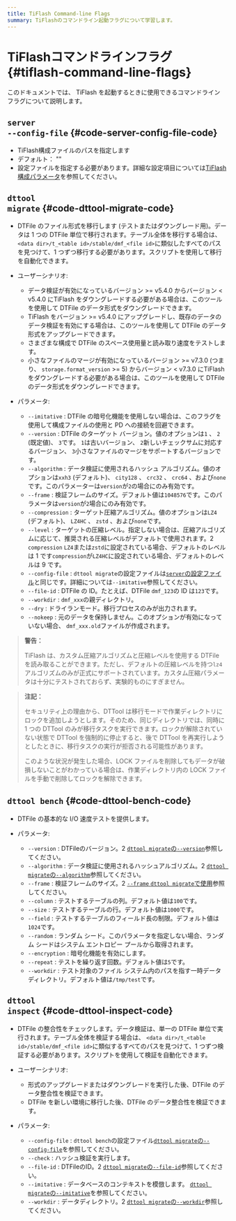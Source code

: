 ```yaml
---
title: TiFlash Command-line Flags
summary: TiFlashのコマンドライン起動フラグについて学習します。
---
```


# TiFlashコマンドラインフラグ {#tiflash-command-line-flags}

このドキュメントでは、 TiFlash を起動するときに使用できるコマンドライン フラグについて説明します。

## <code>server --config-file</code> {#code-server-config-file-code}

-   TiFlash構成ファイルのパスを指定します
-   デフォルト： &quot;&quot;
-   設定ファイルを指定する必要があります。詳細な設定項目については[TiFlash構成パラメータ](/tiflash/tiflash-configuration.md)を参照してください。

## <code>dttool migrate</code> {#code-dttool-migrate-code}

-   DTFile のファイル形式を移行します (テストまたはダウングレード用)。データは 1 つの DTFile 単位で移行されます。テーブル全体を移行する場合は、 `<data dir>/t_<table id>/stable/dmf_<file id>`に類似したすべてのパスを見つけて、1 つずつ移行する必要があります。スクリプトを使用して移行を自動化できます。

-   ユーザーシナリオ:

    -   データ検証が有効になっているバージョン &gt;= v5.4.0 からバージョン &lt; v5.4.0 にTiFlash をダウングレードする必要がある場合は、このツールを使用して DTFile のデータ形式をダウングレードできます。
    -   TiFlash をバージョン &gt;= v5.4.0 にアップグレードし、既存のデータのデータ検証を有効にする場合は、このツールを使用して DTFile のデータ形式をアップグレードできます。
    -   さまざまな構成で DTFile のスペース使用量と読み取り速度をテストします。
    -   小さなファイルのマージが有効になっているバージョン &gt;= v7.3.0 (つまり、 `storage.format_version` &gt;= 5) からバージョン &lt; v7.3.0 にTiFlash をダウングレードする必要がある場合は、このツールを使用して DTFile のデータ形式をダウングレードできます。

-   パラメータ:
    -   `--imitative` : DTFile の暗号化機能を使用しない場合は、このフラグを使用して構成ファイルの使用と PD への接続を回避できます。
    -   `--version` : DTFile のターゲット バージョン。値のオプションは`1` 、 `2` (既定値)、 `3`です。 `1`は古いバージョン、 `2`新しいチェックサムに対応するバージョン、 `3`小さなファイルのマージをサポートするバージョンです。
    -   `--algorithm` : データ検証に使用されるハッシュ アルゴリズム。値のオプションは`xxh3` (デフォルト)、 `city128` 、 `crc32` 、 `crc64` 、および`none`です。このパラメーターは`version`が`2`の場合にのみ有効です。
    -   `--frame` : 検証フレームのサイズ。デフォルト値は`1048576`です。このパラメータは`version`が`2`場合にのみ有効です。
    -   `--compression` : ターゲット圧縮アルゴリズム。値のオプションは`LZ4` (デフォルト)、 `LZ4HC` 、 `zstd` 、および`none`です。
    -   `--level` : ターゲットの圧縮レベル。指定しない場合は、圧縮アルゴリズムに応じて、推奨される圧縮レベルがデフォルトで使用されます。2 `compression` `LZ4`または`zstd`に設定されている場合、デフォルトのレベルは 1 です`compression`が`LZ4HC`に設定されている場合、デフォルトのレベルは 9 です。
    -   `--config-file` : `dttool migrate`の設定ファイルは[`server`の設定ファイル](/tiflash/tiflash-command-line-flags.md#server---config-file)と同じです。詳細については`--imitative`参照してください。
    -   `--file-id` : DTFile の ID。たとえば、DTFile `dmf_123`の ID は`123`です。
    -   `--workdir` : `dmf_xxx`の親ディレクトリ。
    -   `--dry` : ドライランモード。移行プロセスのみが出力されます。
    -   `--nokeep` : 元のデータを保持しません。このオプションが有効になっていない場合、 `dmf_xxx.old`ファイルが作成されます。

> **警告：**
>
> TiFlash は、カスタム圧縮アルゴリズムと圧縮レベルを使用する DTFile を読み取ることができます。ただし、デフォルトの圧縮レベルを持つ`lz4`アルゴリズムのみが正式にサポートされています。カスタム圧縮パラメータは十分にテストされておらず、実験的ものにすぎません。

> **注記：**
>
> セキュリティ上の理由から、DTTool は移行モードで作業ディレクトリにロックを追加しようとします。そのため、同じディレクトリでは、同時に 1 つの DTTool のみが移行タスクを実行できます。ロックが解除されていない状態で DTTool を強制的に停止すると、後で DTTool を再実行しようとしたときに、移行タスクの実行が拒否される可能性があります。
>
> このような状況が発生した場合、LOCK ファイルを削除してもデータが破損しないことがわかっている場合は、作業ディレクトリ内の LOCK ファイルを手動で削除してロックを解除できます。

## <code>dttool bench</code> {#code-dttool-bench-code}

-   DTFile の基本的な I/O 速度テストを提供します。
-   パラメータ:

    -   `--version` : DTFileのバージョン。2 [`dttool migrate`の`--version`](#dttool-migrate)参照してください。
    -   `--algorithm` : データ検証に使用されるハッシュアルゴリズム。2 [`dttool migrate`の`--algorithm`](#dttool-migrate)参照してください。
    -   `--frame` : 検証フレームのサイズ。2 [`--frame` `dttool migrate`で使用](#dttool-migrate)参照してください。
    -   `--column` : テストするテーブルの列。デフォルト値は`100`です。
    -   `--size` : テストするテーブルの行。デフォルト値は`1000`です。
    -   `--field` : テストするテーブルのフィールド長の制限。デフォルト値は`1024`です。
    -   `--random` : ランダム シード。このパラメータを指定しない場合、ランダム シードはシステム エントロピー プールから取得されます。
    -   `--encryption` : 暗号化機能を有効にします。
    -   `--repeat` : テストを繰り返す回数。デフォルト値は`5`です。
    -   `--workdir` : テスト対象のファイル システム内のパスを指す一時データ ディレクトリ。デフォルト値は`/tmp/test`です。

## <code>dttool inspect</code> {#code-dttool-inspect-code}

-   DTFile の整合性をチェックします。データ検証は、単一の DTFile 単位で実行されます。テーブル全体を検証する場合は、 `<data dir>/t_<table id>/stable/dmf_<file id>`に類似するすべてのパスを見つけて、1 つずつ検証する必要があります。スクリプトを使用して検証を自動化できます。

-   ユーザーシナリオ:

    -   形式のアップグレードまたはダウングレードを実行した後、DTFile のデータ整合性を検証できます。
    -   DTFile を新しい環境に移行した後、DTFile のデータ整合性を検証できます。

-   パラメータ:

    -   `--config-file` : `dttool bench`の設定ファイル[`dttool migrate`の`--config-file`](#dttool-migrate)を参照してください。
    -   `--check` : ハッシュ検証を実行します。
    -   `--file-id` : DTFileのID。2 [`dttool migrate`の`--file-id`](#dttool-migrate)参照してください。
    -   `--imitative` : データベースのコンテキストを模倣します。 [`dttool migrate`の`--imitative`](#dttool-migrate)を参照してください。
    -   `--workdir` : データディレクトリ。2 [`dttool migrate`の`--workdir`](#dttool-migrate)参照してください。
